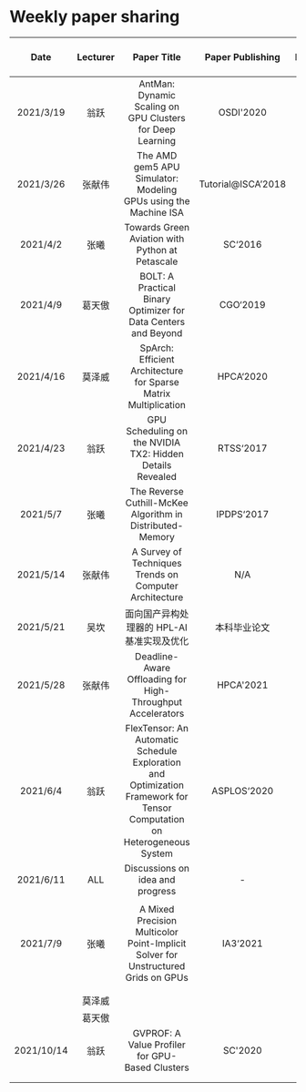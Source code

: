 # Weekly paper sharing

|    Date    | Lecturer | Paper Title |  Paper Publishing  | Paper Download Link  |  Slide Link |
| :--------: | :------: | :----------------------------------------------------------: | :----------------: | :----------------------------------------------------------: | :----------------------------------------------------------: |
| 2021/3/19  |   翁跃   | AntMan: Dynamic Scaling on GPU Clusters for Deep Learning |     OSDI'2020      |     [paper](https://www.usenix.org/system/files/osdi20-xiao.pdf)      |         [slide](https://docs.qq.com/slide/DWndQRHpBUkplRWxq)          |
| 2021/3/26  |  张献伟  | The AMD gem5 APU Simulator: Modeling GPUs using the Machine ISA | Tutorial@ISCA’2018 |    [paper](https://xianweiz.github.io/doc/papers/gem5_hpca18.pdf)     | [slide](http://www.m5sim.org/wiki/images/1/19/AMD_gem5_APU_simulator_isca_2018_gem5_wiki.pdf) |
|  2021/4/2  |   张曦   |       Towards Green Aviation with Python at Petascale        |      SC‘2016       |          [paper](https://docs.qq.com/pdf/DUk1OY0VoYWx1dmhv)           |         [slide](https://docs.qq.com/slide/DUkdyaW5UZkV2UFN5)          |
|  2021/4/9  |  葛天傲  | BOLT: A Practical Binary Optimizer for Data Centers and Beyond |      CGO‘2019      |        [paper](https://dl.acm.org/doi/10.5555/3314872.3314876)        | [slide](https://llvm.org/devmtg/2016-03/Presentations/BOLT_EuroLLVM_2016.pdf) |
| 2021/4/16  |  莫泽威  | SpArch: Efficient Architecture for Sparse Matrix Multiplication |     HPCA‘2020      |             [paper](https://arxiv.org/pdf/2002.08947.pdf)             | [slide](https://hanruiwang.me/assets/slides/HPCA2020_SpArch_slides_Hanrui_Wang.pdf) |
| 2021/4/23  |   翁跃   |  GPU Scheduling on the NVIDIA TX2: Hidden Details Revealed   |     RTSS‘2017      |         [paper](https://ieeexplore.ieee.org/document/8277284)         |         [slide](https://docs.qq.com/slide/DWlZIbFppTUlsa3BM)          |
|  2021/5/7  |   张曦   |  The Reverse Cuthill-McKee Algorithm in Distributed-Memory   |     IPDPS‘2017     |             [paper](https://arxiv.org/pdf/1610.08128.pdf)             |         [slide](https://docs.qq.com/slide/DUmdMTkN6c0ZFWWxo)          |
| 2021/5/14  |  张献伟  |    A Survey of Techniques Trends on Computer Architecture    |        N/A         |                              -                               |          [slide](https://docs.qq.com/pdf/DUVFGRWJZQWxTR2Fq)           |
| 2021/5/21  |   吴坎   |         面向国产异构处理器的 HPL-AI 基准实现及优化          |    本科毕业论文    |        [paper](https://wu-kan.github.io/sysu-thesis/main.pdf)         |                              -                               |
| 2021/5/28  |  张献伟  |  Deadline-Aware Offloading for High-Throughput Accelerators  |     HPCA'2021      | [paper](https://pages.cs.wisc.edu/~sinclair/papers/yeh-lax-hpca21.pdf) | [slide](https://pages.cs.wisc.edu/~sinclair/presentations/hpca21-longTalk-final.pdf) |
|  2021/6/4  |   翁跃   | FlexTensor: An Automatic Schedule Exploration and Optimization Framework for Tensor Computation on Heterogeneous System |    ASPLOS‘2020     |        [paper](https://dl.acm.org/doi/10.1145/3373376.3378508)        | [slide](https://mesalab.cn/download?id=1024&url=f%2Farticle%2Fdetail%3Fid%3D264) |
| 2021/6/11  |   ALL    |               Discussions on idea and progress               |         -          |                              -                               |                              -                               |
|            |          |                                                              |                    |                                                              |                                                              |
|  2021/7/9  |   张曦   | A Mixed Precision Multicolor Point-Implicit Solver for Unstructured Grids on GPUs |      IA3‘2021      |          [paper](https://docs.qq.com/pdf/DUmlHZEh4SndpU29q)           |         [slide](https://docs.qq.com/slide/DUnV4VXhVeHZlT1BM)          |
|            |          |                                                              |                    |                                                              |                                                              |
|            |          |                                                              |                    |                                                              |                                                              |
|            |  莫泽威  |                                                              |                    |                                                              |                                                              |
|            |  葛天傲  |                                                              |                    |                                                              |                                                              |
| 2021/10/14 |   翁跃   |       GVPROF: A Value Profiler for GPU-Based Clusters        |      SC'2020       |         [paper](https://ieeexplore.ieee.org/document/9355258)         |         [slide](https://docs.qq.com/slide/DWmxHYnBWR1BVeHd0)          |
|            |          |                                                              |                    |                                                              |                                                              |
|            |          |                                                              |                    |                                                              |                                                              |




